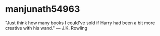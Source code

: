 # manjunath54963
"Just think how many books I could've sold if Harry had been a bit more creative with his wand." ― J.K. Rowling
